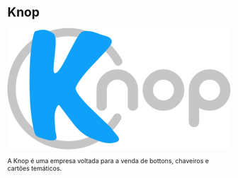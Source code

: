 # Knop

![](res/logo_dark.svg)

A Knop é uma empresa voltada para a venda de bottons, chaveiros e cartões temáticos.

